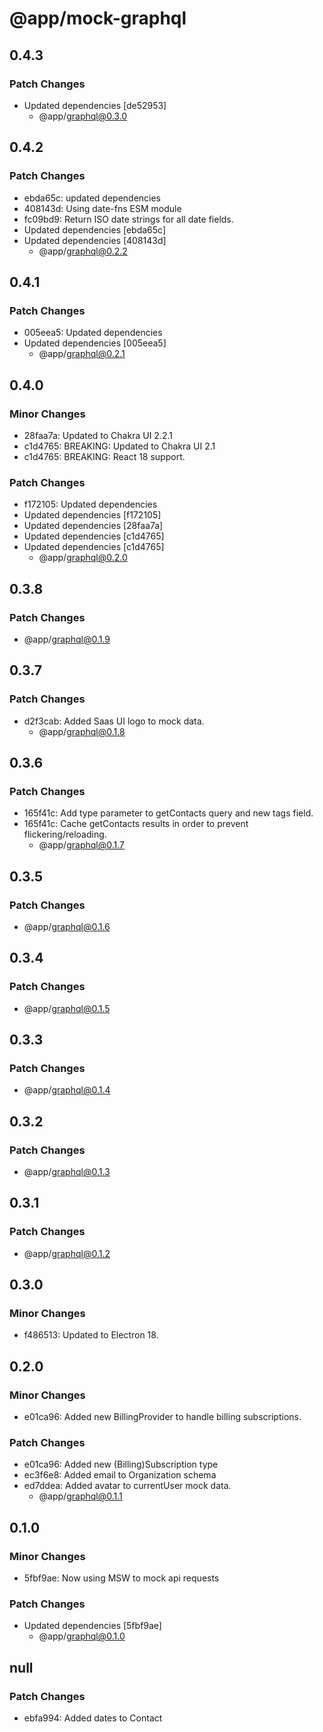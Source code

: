 # @app/mock-graphql

## 0.4.3

### Patch Changes

- Updated dependencies [de52953]
  - @app/graphql@0.3.0

## 0.4.2

### Patch Changes

- ebda65c: updated dependencies
- 408143d: Using date-fns ESM module
- fc09bd9: Return ISO date strings for all date fields.
- Updated dependencies [ebda65c]
- Updated dependencies [408143d]
  - @app/graphql@0.2.2

## 0.4.1

### Patch Changes

- 005eea5: Updated dependencies
- Updated dependencies [005eea5]
  - @app/graphql@0.2.1

## 0.4.0

### Minor Changes

- 28faa7a: Updated to Chakra UI 2.2.1
- c1d4765: BREAKING: Updated to Chakra UI 2.1
- c1d4765: BREAKING: React 18 support.

### Patch Changes

- f172105: Updated dependencies
- Updated dependencies [f172105]
- Updated dependencies [28faa7a]
- Updated dependencies [c1d4765]
- Updated dependencies [c1d4765]
  - @app/graphql@0.2.0

## 0.3.8

### Patch Changes

- @app/graphql@0.1.9

## 0.3.7

### Patch Changes

- d2f3cab: Added Saas UI logo to mock data.
  - @app/graphql@0.1.8

## 0.3.6

### Patch Changes

- 165f41c: Add type parameter to getContacts query and new tags field.
- 165f41c: Cache getContacts results in order to prevent flickering/reloading.
  - @app/graphql@0.1.7

## 0.3.5

### Patch Changes

- @app/graphql@0.1.6

## 0.3.4

### Patch Changes

- @app/graphql@0.1.5

## 0.3.3

### Patch Changes

- @app/graphql@0.1.4

## 0.3.2

### Patch Changes

- @app/graphql@0.1.3

## 0.3.1

### Patch Changes

- @app/graphql@0.1.2

## 0.3.0

### Minor Changes

- f486513: Updated to Electron 18.

## 0.2.0

### Minor Changes

- e01ca96: Added new BillingProvider to handle billing subscriptions.

### Patch Changes

- e01ca96: Added new (Billing)Subscription type
- ec3f6e8: Added email to Organization schema
- ed7ddea: Added avatar to currentUser mock data.
  - @app/graphql@0.1.1

## 0.1.0

### Minor Changes

- 5fbf9ae: Now using MSW to mock api requests

### Patch Changes

- Updated dependencies [5fbf9ae]
  - @app/graphql@0.1.0

## null

### Patch Changes

- ebfa994: Added dates to Contact
